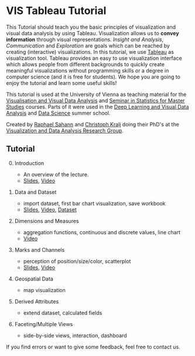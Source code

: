 # VIS Tableau Tutorial
This Tutorial should teach you the basic principles of visualization and visual data analysis by using Tableau. Visualization allows us to **convey information** through visual representations. *Insight and Analysis*, *Communication* and *Exploration* are goals which can be reached by creating (interactive) visualizations. In this tutorial, we use [Tableau](https://www.tableau.com/) as visualization tool. Tableau provides an easy to use visualization interface which allows people from different backgrounds to quickly create meaningful visualizations without programming skills or a degree in computer science (and it is free for students). We hope you are going to enjoy the tutorial and learn some useful skills!


This tutorial is used at the University of Vienna as teaching material for the [Visualisation and Visual Data Analysis](http://vda.univie.ac.at/Teaching/Vis/19w/schedule.html) and [Seminar in Statistics for Master Studies](https://ufind.univie.ac.at/en/course.html?lv=040222&semester=2020S) courses. Parts of it were used in the [Deep Learning and Visual Data Analysis](https://datascience.univie.ac.at/news-events/data-science-summer-school-uni-vienna-2018/) and [Data Science](https://datascience.univie.ac.at/news-events/detail-news/news/apply-for-data-science-summer-school-2019/?tx_news_pi1%5Bcontroller%5D=News&tx_news_pi1%5Baction%5D=detail&cHash=540a4cf17156c02bfd8de9010b16453a) summer school.

Created by [Raphael Sahann](https://ufind.univie.ac.at/de/person.html?id=48278) and [Christoph Kralj](https://ufind.univie.ac.at/de/person.html?id=58071) doing their PhD's at the [Visualization and Data Analysis Research Group](https://vda.cs.univie.ac.at/).


## Tutorial
0. Introduction
   - An overview of the lecture.
   - [Slides](pdfs/Intro.pdf), [Video](https://youtu.be/XbpDjCeJQIk)

1. Data and Dataset
   - import dataset, first bar chart visualization, save workbook
   - [Slides](pdfs/Data_and_Datasets.pdf), [Video](https://youtu.be/yaiqOr1yb3k), [Dataset](https://github.com/Christoph/Happiness-Teaching-Dataset)

2. Dimensions and Measures
   - aggregation functions, continuous and discrete values, line chart
   - [Video](https://youtu.be/CLWqJOM47ZU)

3. Marks and Channels
   - perception of position/size/color, scatterplot
   - [Slides](pdfs/Marks_and_Channels.pdf), [Video](https://youtu.be/nP2xlMrebt8)

4. Geospatial Data
   - map visualization
   <!-- - [Slides](pdfs/Intro.pdf), [Video](https://youtu.be/XbpDjCeJQIk) -->

5. Derived Attributes
   - extend dataset, calculated fields
   <!-- - [Slides](pdfs/Intro.pdf), [Video](https://youtu.be/XbpDjCeJQIk) -->

6. Faceting/Multiple Views
   - side-by-side views, interaction, dashboard
   <!-- - [Slides](pdfs/Intro.pdf), [Video](https://youtu.be/XbpDjCeJQIk) -->

If you find errors or want to give some feedback, feel free to contact us.